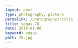 ```yaml
---
layout: post
type: photography, picture
permalink: /photography/:title
title: vegas-78
date: 2018-01-08
keyword: vegas
path: 78.jpg
---
```



